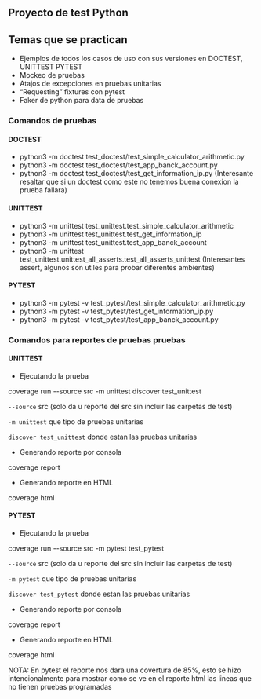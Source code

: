 ## Proyecto de test Python

## Temas que se practican

* Ejemplos de todos los casos de uso con sus versiones en DOCTEST, UNITTEST PYTEST
* Mockeo de pruebas
* Atajos de excepciones en pruebas unitarias
* “Requesting” fixtures con pytest
* Faker de python para data de pruebas

### Comandos de pruebas

#### DOCTEST

* python3 -m doctest test_doctest/test_simple_calculator_arithmetic.py
* python3 -m doctest test_doctest/test_app_banck_account.py
* python3 -m doctest test_doctest/test_get_information_ip.py 
  (Interesante resaltar que si un doctest como este no tenemos buena conexion la prueba fallara)

#### UNITTEST

* python3 -m unittest test_unittest.test_simple_calculator_arithmetic
* python3 -m unittest test_unittest.test_get_information_ip
* python3 -m unittest test_unittest.test_app_banck_account
* python3 -m unittest test_unittest.unittest_all_asserts.test_all_asserts_unittest
  (Interesantes assert, algunos son utiles para probar diferentes ambientes)

#### PYTEST

* python3 -m pytest -v test_pytest/test_simple_calculator_arithmetic.py
* python3 -m pytest -v test_pytest/test_get_information_ip.py
* python3 -m pytest -v test_pytest/test_app_banck_account.py

### Comandos para reportes de pruebas pruebas

#### UNITTEST

* Ejecutando la prueba

coverage run --source src -m unittest discover test_unittest

`--source` src (solo da u reporte del src sin incluir las carpetas de test)

`-m unittest` que tipo de pruebas unitarias

`discover test_unittest` donde estan las pruebas unitarias

* Generando reporte por consola

coverage report

* Generando reporte en HTML

coverage html

#### PYTEST

* Ejecutando la prueba

coverage run --source src -m pytest test_pytest

`--source` src (solo da u reporte del src sin incluir las carpetas de test)

`-m pytest` que tipo de pruebas unitarias

`discover test_pytest` donde estan las pruebas unitarias

* Generando reporte por consola

coverage report

* Generando reporte en HTML

coverage html

NOTA: En pytest el reporte nos dara una covertura de 85%, esto se hizo intencionalmente para mostrar como se ve en el reporte html las lineas que no tienen pruebas programadas